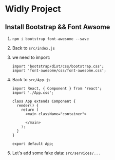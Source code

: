 # Widly Project

## Install Bootstrap && Font Awsome

1. `npm i bootstrap font-awesome --save`
2. Back to `src/index.js` 
3. we need to import:

	```
	import 'bootstrap/dist/css/bootstrap.css';
	import 'font-awesome/css/font-awesome.css';
	```
4. Back to `src/App.js`

	```
	import React, { Component } from 'react';
	import './App.css';
	
	class App extends Component {
	  render() {
	    return (
	      <main className="container">
	        
	      </main>
	    );
	  }
	}
	
	export default App;
	```

5. Let's add some fake data: `src/services/...`